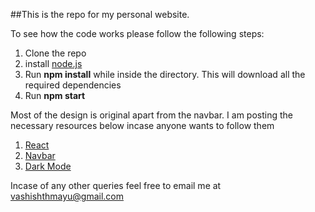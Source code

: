 ##This is the repo for my personal website.

To see how the code works please follow the following steps:
1. Clone the repo
2. install [node.js](https://nodejs.org/en/download/)
3. Run **npm install** while inside the directory. This will download all the required dependencies
4. Run **npm start**

Most of the design is original apart from the navbar. I am posting the necessary resources below
incase anyone wants to follow them

1. [React](https://www.youtube.com/watch?v=nusgoj74a3Y)
2. [Navbar](https://www.youtube.com/watch?v=biOMz4puGt8)
3. [Dark Mode](https://www.youtube.com/watch?v=MMivyJS49jU)

Incase of any other queries feel free to email me at vashishthmayu@gmail.com